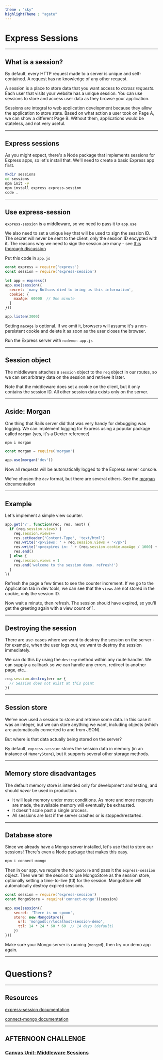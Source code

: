 ```yaml
---
theme : "sky"
highlightTheme : "agate"
---
```


<style>
    .reveal .slides {
      zoom: 1 !important;
      height: auto !important;
    }
    .reveal .slides section {
      top: 50% !important;
      transform: translateY(-50%) !important;
      zoom: 0.75 !important;
    }
    .reveal pre {
        width: 100% !important;
    }
    .reveal section pre code {
        overflow: hidden !important;
        max-height: none !important;
        white-space: pre-wrap !important;
    }
    .reveal img {
        border: none !important;
        background: none !important;
    }
</style>

# Express Sessions

---

## What is a session?

By default, every HTTP request made to a server is unique and self-contained. A request has no knowledge of any other request.

A session is a place to store data that you want access to _across requests_. Each user that visits your website has a unique session.  You can use sessions to store and access user data as they browse your application.

Sessions are integral to web application development because they allow the application to store state. Based on what action a user took on Page A, we can show a different Page B. Without them, applications would be stateless, and not very useful.

---

## Express sessions

As you might expect, there's a Node package that implements sessions for Express apps, so let's install that. We'll need to create a basic Express app first.

```sh
mkdir sessions
cd sessions
npm init -y
npm install express express-session
code .
```

---

## Use express-session

`express-session` is a middleware, so we need to pass it to `app.use`

We also need to set a unique key that will be used to sign the session ID. The secret will never be sent to the client, only the session ID encypted with it. The reasons why we need to sign the session are many - see [this thorough discussion](https://hueniverse.com/on-securing-web-session-ids-b90f566b3786)

Put this code in `app.js`

```js
const express = require('express')
const session = require('express-session')
 
let app = express()
app.use(session({
  secret: 'many Bothans died to bring us this information',
  cookie: {
    maxAge: 60000  // One minute
  } 
}))

app.listen(3000)
```

Setting `maxAge` is optional. If we omit it, browsers will assume it's a non-persistent cookie and delete it as soon as the user closes the browser.

Run the Express server with `nodemon app.js`

---

## Session object

The middleware attaches a `session` object to the `req` object in our routes, so we can set arbitrary data on the session and retrieve it later. 

Note that the middleware does set a cookie on the client, but it only contains the session ID. All other session data exists only on the server.

---

## Aside: Morgan

One thing that Rails server did that was very handy for debugging was logging. We can implement logging for Express using a popular package called `morgan` (yes, it's a Dexter reference)

```sh
npm i morgan
```

```js
const morgan = require('morgan')

app.use(morgan('dev'))
```

Now all requests will be automatically logged to the Express server console.

We've chosen the `dev` format, but there are several others. See the [morgan documentation](https://www.npmjs.com/package/morgan)

---

## Example

Let's implement a simple view counter.

```js
app.get('/', function(req, res, next) {
  if (req.session.views) {
    req.session.views++
    res.setHeader('Content-Type', 'text/html')
    res.write('<p>views: ' + req.session.views + '</p>')
    res.write('<p>expires in: ' + (req.session.cookie.maxAge / 1000) + 's</p>')
    res.end()
  } else {
    req.session.views = 1
    res.end('welcome to the session demo. refresh!')
  }
})
```

Refresh the page a few times to see the counter increment. If we go to the Application tab in dev tools, we can see that the `views` are not stored in the cookie, only the session ID.

Now wait a minute, then refresh. The session should have expired, so you'll get the greeting again with a view count of 1.

---

## Destroying the session

There are use-cases where we want to destroy the session on the server - for example, when the user logs out, we want to destroy the session immediately.

We can do this by using the `destroy` method within any route handler. We can supply a callback so we can handle any errors, redirect to another page, etc...

```js
req.session.destroy(err => {
  // Session does not exist at this point
})
```

---

## Session store

We've now used a session to store and retrieve some data. In this case it was an integer, but we can store anything we want, including objects (which are automatically converted to and from JSON).

But where is that data actually being stored on the server?

By default, `express-session` stores the session data in memory (in an instance of `MemoryStore`), but it supports several other storage methods.

---

## Memory store disadvantages

The default memory store is intended only for development and testing, and should *never* be used in production.

* It will leak memory under most conditions. As more and more requests are made, the available memory will eventually be exhausted.
* It doesn't scale past a single process.
* All sessions are lost if the server crashes or is stopped/restarted.

---

## Database store

Since we already have a Mongo server installed, let's use that to store our sessions! There's even a Node package that makes this easy.

```sh
npm i connect-mongo
```

Then in our app, we require the `MongoStore` and pass it the `express-session` object. Then we tell the session to use MongoStore as the session store, optionally setting a time-to-live (ttl) for the session. MongoStore will automatically destroy expired sessions.

```js
const session = require('express-session')
const MongoStore = require('connect-mongo')(session)
 
app.use(session({
    secret: 'There is no spoon',
    store: new MongoStore({
      url: 'mongodb://localhost/session-demo',
      ttl: 14 * 24 * 60 * 60  // 14 days (default)
    })
}))
```

Make sure your Mongo server is running (`mongod`), then try our demo app again.

---

# Questions?

---

## Resources

[express-session documentation](https://www.npmjs.com/package/express-session)

[connect-mongo documentation](https://www.npmjs.com/package/connect-mongo)

---

## AFTERNOON CHALLENGE

### [Canvas Unit: Middleware Sessions](https://coderacademy.instructure.com/courses/144/pages/unit-middleware-sessions)

